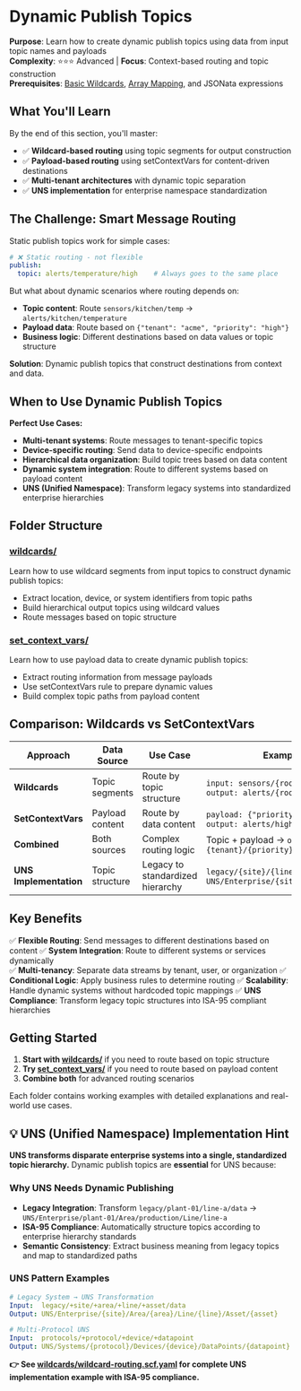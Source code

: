 # Dynamic Publish Topics

**Purpose**: Learn how to create dynamic publish topics using data from input topic names and payloads  
**Complexity**: ⭐⭐⭐ Advanced | **Focus**: Context-based routing and topic construction  
**Prerequisites**: [Basic Wildcards](../01_basic_wildcards/), [Array Mapping](../02_array/), and JSONata expressions

## What You'll Learn

By the end of this section, you'll master:
- ✅ **Wildcard-based routing** using topic segments for output construction  
- ✅ **Payload-based routing** using setContextVars for content-driven destinations
- ✅ **Multi-tenant architectures** with dynamic topic separation
- ✅ **UNS implementation** for enterprise namespace standardization

## The Challenge: Smart Message Routing

Static publish topics work for simple cases:
```yaml
# ❌ Static routing - not flexible
publish:
  topic: alerts/temperature/high    # Always goes to the same place
```

But what about dynamic scenarios where routing depends on:
- **Topic content**: Route `sensors/kitchen/temp` → `alerts/kitchen/temperature`  
- **Payload data**: Route based on `{"tenant": "acme", "priority": "high"}`
- **Business logic**: Different destinations based on data values or topic structure

**Solution**: Dynamic publish topics that construct destinations from context and data.

## When to Use Dynamic Publish Topics

**Perfect Use Cases:**
- **Multi-tenant systems**: Route messages to tenant-specific topics
- **Device-specific routing**: Send data to device-specific endpoints
- **Hierarchical data organization**: Build topic trees based on data content
- **Dynamic system integration**: Route to different systems based on payload content
- **UNS (Unified Namespace)**: Transform legacy systems into standardized enterprise hierarchies

## Folder Structure

### [wildcards/](wildcards/)
Learn how to use wildcard segments from input topics to construct dynamic publish topics:
- Extract location, device, or system identifiers from topic paths
- Build hierarchical output topics using wildcard values
- Route messages based on topic structure

### [set_context_vars/](set_context_vars/)
Learn how to use payload data to create dynamic publish topics:
- Extract routing information from message payloads
- Use setContextVars rule to prepare dynamic values
- Build complex topic paths from payload content

## Comparison: Wildcards vs SetContextVars

| Approach | Data Source | Use Case | Example |
|----------|-------------|----------|---------|
| **Wildcards** | Topic segments | Route by topic structure | `input: sensors/{room}/temp` → `output: alerts/{room}/high` |
| **SetContextVars** | Payload content | Route by data content | `payload: {"priority": "high"}` → `output: alerts/high/notification` |
| **Combined** | Both sources | Complex routing logic | Topic + payload → `output: {tenant}/{priority}/{device}` |
| **UNS Implementation** | Topic structure | Legacy to standardized hierarchy | `legacy/{site}/{line}/data` → `UNS/Enterprise/{site}/Line/{line}` |

## Key Benefits

✅ **Flexible Routing**: Send messages to different destinations based on content
✅ **System Integration**: Route to different systems or services dynamically  
✅ **Multi-tenancy**: Separate data streams by tenant, user, or organization
✅ **Conditional Logic**: Apply business rules to determine routing
✅ **Scalability**: Handle dynamic systems without hardcoded topic mappings
✅ **UNS Compliance**: Transform legacy topic structures into ISA-95 compliant hierarchies

## Getting Started

1. **Start with [wildcards/](wildcards/)** if you need to route based on topic structure
2. **Try [set_context_vars/](set_context_vars/)** if you need to route based on payload content
3. **Combine both** for advanced routing scenarios

Each folder contains working examples with detailed explanations and real-world use cases.

## 💡 UNS (Unified Namespace) Implementation Hint

**UNS transforms disparate enterprise systems into a single, standardized topic hierarchy.** Dynamic publish topics are **essential** for UNS because:

### Why UNS Needs Dynamic Publishing
- **Legacy Integration**: Transform `legacy/plant-01/line-a/data` → `UNS/Enterprise/plant-01/Area/production/Line/line-a`
- **ISA-95 Compliance**: Automatically structure topics according to enterprise hierarchy standards
- **Semantic Consistency**: Extract business meaning from legacy topics and map to standardized paths

### UNS Pattern Examples
```yaml
# Legacy System → UNS Transformation
Input:  legacy/+site/+area/+line/+asset/data
Output: UNS/Enterprise/{site}/Area/{area}/Line/{line}/Asset/{asset}

# Multi-Protocol UNS
Input:  protocols/+protocol/+device/+datapoint
Output: UNS/Systems/{protocol}/Devices/{device}/DataPoints/{datapoint}
```

**👉 See [wildcards/wildcard-routing.scf.yaml](wildcards/wildcard-routing.scf.yaml) for complete UNS implementation example with ISA-95 compliance.**